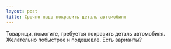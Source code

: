 ```yaml
---
layout: post 
title: Срочно надо покрасить деталь автомобиля 
--- 
```

Товарищи, помогите, требуется покрасить деталь автомобиля. Желательно побыстрее и подешевле. Есть варианты?